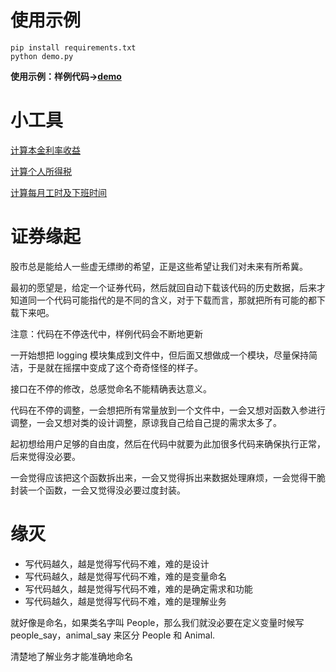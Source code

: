 # 使用示例
```
pip install requirements.txt
python demo.py
```
**使用示例：样例代码->[demo](./src/demo.py)**

# 小工具 
[计算本金利率收益](./tool/calc.py)

[计算个人所得税](./tool/tax.py)

[计算每月工时及下班时间](./tool/worktime.py)

# 证券缘起
股市总是能给人一些虚无缥缈的希望，正是这些希望让我们对未来有所希冀。

最初的愿望是，给定一个证券代码，然后就回自动下载该代码的历史数据，后来才知道同一个代码可能指代的是不同的含义，对于下载而言，那就把所有可能的都下载下来吧。

注意：代码在不停迭代中，样例代码会不断地更新

一开始想把 logging 模块集成到文件中，但后面又想做成一个模块，尽量保持简洁，于是就在摇摆中变成了这个奇奇怪怪的样子。

接口在不停的修改，总感觉命名不能精确表达意义。

代码在不停的调整，一会想把所有常量放到一个文件中，一会又想对函数入参进行调整，一会又想对类的设计调整，原谅我自己给自己提的需求太多了。

起初想给用户足够的自由度，然后在代码中就要为此加很多代码来确保执行正常，后来觉得没必要。

一会觉得应该把这个函数拆出来，一会又觉得拆出来数据处理麻烦，一会觉得干脆封装一个函数，一会又觉得没必要过度封装。

# 缘灭
- 写代码越久，越是觉得写代码不难，难的是设计
- 写代码越久，越是觉得写代码不难，难的是变量命名
- 写代码越久，越是觉得写代码不难，难的是确定需求和功能
- 写代码越久，越是觉得写代码不难，难的是理解业务

就好像是命名，如果类名字叫 People，那么我们就没必要在定义变量时候写 people_say，animal_say 来区分 People 和 Animal.

清楚地了解业务才能准确地命名
